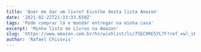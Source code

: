 ```yaml
---
title: 'Quer me dar um livro? Escolhe desta lista Amazon'
date: '2021-02-22T21:33:33.658Z'
tags: 'Pode comprar lá e mandar entregar na minha casa'
excerpt: 'Minha lista de Livros na Amazon'
slug: 'https://www.amazon.com.br/hz/wishlist/ls/7SEC9RE5YL7F?ref_=wl_share'
author: 'Rafael Chicovis'
---
```

